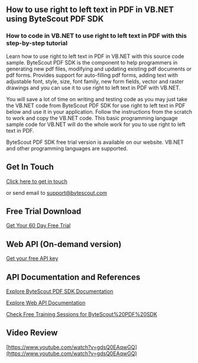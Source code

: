 ## How to use right to left text in PDF in VB.NET using ByteScout PDF SDK

### How to code in VB.NET to use right to left text in PDF with this step-by-step tutorial

Learn how to use right to left text in PDF in VB.NET with this source code sample. ByteScout PDF SDK is the component to help programmers in generating new pdf files, modifying and updating existing pdf documents or pdf forms. Provides support for auto-filling pdf forms, adding text with adjustable font, style, size, font family, new form fields, vector and raster drawings and you can use it to use right to left text in PDF with VB.NET.

You will save a lot of time on writing and testing code as you may just take the VB.NET code from ByteScout PDF SDK for use right to left text in PDF below and use it in your application. Follow the instructions from the scratch to work and copy the VB.NET code. This basic programming language sample code for VB.NET will do the whole work for you to use right to left text in PDF.

ByteScout PDF SDK free trial version is available on our website. VB.NET and other programming languages are supported.

## Get In Touch

[Click here to get in touch](https://bytescout.zendesk.com/hc/en-us/requests/new?subject=ByteScout%20PDF%20SDK%20Question)

or send email to [support@bytescout.com](mailto:support@bytescout.com?subject=ByteScout%20PDF%20SDK%20Question) 

## Free Trial Download

[Get Your 60 Day Free Trial](https://bytescout.com/download/web-installer?utm_source=github-readme)

## Web API (On-demand version)

[Get your free API key](https://pdf.co/documentation/api?utm_source=github-readme)

## API Documentation and References

[Explore ByteScout PDF SDK Documentation](https://bytescout.com/documentation/index.html?utm_source=github-readme)

[Explore Web API Documentation](https://pdf.co/documentation/api?utm_source=github-readme)

[Check Free Training Sessions for ByteScout%20PDF%20SDK](https://academy.bytescout.com/)

## Video Review

[https://www.youtube.com/watch?v=gdsQ0EAqwGQ](https://www.youtube.com/watch?v=gdsQ0EAqwGQ)